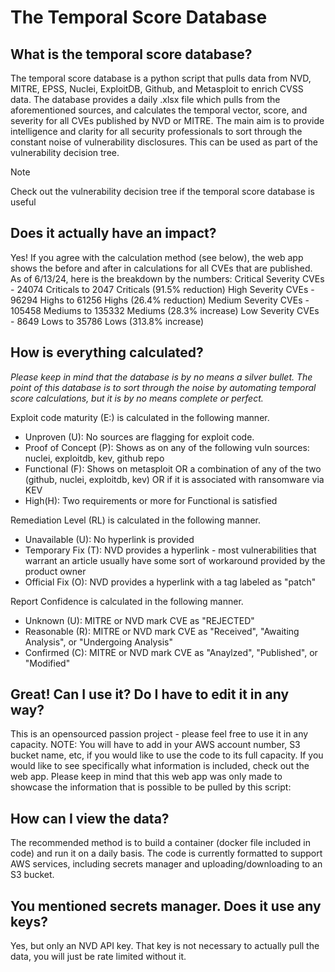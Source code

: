 # The Temporal Score Database

## What is the temporal score database?
The temporal score database is a python script that pulls data from NVD, MITRE, EPSS, Nuclei, ExploitDB, Github, and Metasploit to enrich CVSS data. The database provides a daily .xlsx file which pulls from the aforementioned sources, and calculates the temporal vector, score, and severity for all CVEs published by NVD or MITRE. The main aim is to provide intelligence and clarity for all security professionals to sort through the constant noise of vulnerability disclosures. This can be used as part of the vulnerability decision tree.

> [!NOTE]
> Check out the vulnerability decision tree if the temporal score database is useful

## Does it actually have an impact?
Yes! If you agree with the calculation method (see below), the web app shows the before and after in calculations for all CVEs that are published. As of 6/13/24, here is the breakdown by the numbers:
Critical Severity CVEs - 24074 Criticals to 2047 Criticals (91.5% reduction)
High Severity CVEs - 96294 Highs to 61256 Highs (26.4% reduction)
Medium Severity CVEs - 105458 Mediums to 135332 Mediums (28.3% increase)
Low Severity CVEs - 8649 Lows to 35786 Lows (313.8% increase)

## How is everything calculated?
*Please keep in mind that the database is by no means a silver bullet. The point of this database is to sort through the noise by automating temporal score calculations, but it is by no means complete or perfect.*
 
 Exploit code maturity (E:) is calculated in the following manner. 
 - Unproven (U): No sources are flagging for exploit code. 
 - Proof of Concept (P): Shows as on any of the following vuln sources: 
 nuclei, exploitdb, kev, github repo 
 - Functional (F): Shows on metasploit OR a combination of any of the two (github, 
 nuclei, exploitdb, kev) OR if it is associated with ransomware via KEV 
 - High(H): Two requirements or more for Functional is satisfied
 
 Remediation Level (RL) is calculated in the following manner.
 - Unavailable (U): No hyperlink is provided
 - Temporary Fix (T): NVD provides a hyperlink - most vulnerabilities that warrant an article usually have
 some sort of workaround provided by the product owner
 - Official Fix (O): NVD provides a hyperlink with a tag labeled as "patch"
 
 Report Confidence is calculated in the following manner.
 - Unknown (U): MITRE or NVD mark CVE as "REJECTED"
 - Reasonable (R): MITRE or NVD mark CVE as "Received", "Awaiting Analysis", or "Undergoing Analysis"
 - Confirmed (C): MITRE or NVD mark CVE as "Anaylzed", "Published", or "Modified"

## Great! Can I use it? Do I have to edit it in any way?
This is an opensourced passion project - please feel free to use it in any capacity. NOTE: You will have to add in your AWS account number, S3 bucket name, etc, if you would like to use the code to its full capacity. If you would like to see specifically what information is included, check out the web app. Please keep in mind that this web app was only made to showcase the information that is possible to be pulled by this script:


## How can I view the data?
The recommended method is to build a container (docker file included in code) and run it on a daily basis. The code is currently formatted to support AWS services, including secrets manager and uploading/downloading to an S3 bucket.

## You mentioned secrets manager. Does it use any keys?
Yes, but only an NVD API key. That key is not necessary to actually pull the data, you will just be rate limited without it. 
